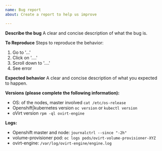 ```yaml
---
name: Bug report
about: Create a report to help us improve

---
```


**Describe the bug**
A clear and concise description of what the bug is.

**To Reproduce**
Steps to reproduce the behavior:
1. Go to '...'
2. Click on '....'
3. Scroll down to '....'
4. See error

**Expected behavior**
A clear and concise description of what you expected to happen.

**Versions (please complete the following information):**
 - OS: of the nodes, master involved `cat /etc/os-release`
 - Openshift|kubernetes version `oc version` or `kubectl version`
 - oVirt version `rpm -ql ovirt-engine`

**Logs:**
 - Openshift master and node: `journalctrl --since "-2h"`
 - volume-provisioner pod: `oc logs pods/ovirt-volume-provisioner-XYZ`
 - ovirt-engine: `/var/log/ovirt-engine/engine.log`

